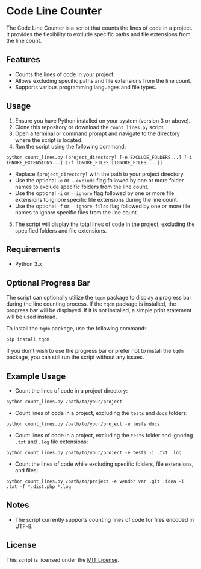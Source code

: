 # Code Line Counter
The Code Line Counter is a script that counts the lines of code in a project. It provides the flexibility to exclude specific paths and file extensions from the line count.

## Features
- Counts the lines of code in your project.
- Allows excluding specific paths and file extensions from the line count.
- Supports various programming languages and file types.

## Usage
1. Ensure you have Python installed on your system (version 3 or above).
2. Clone this repository or download the `count_lines.py` script.
3. Open a terminal or command prompt and navigate to the directory where the script is located.
4. Run the script using the following command: 
```shell
python count_lines.py [project_directory] [-e EXCLUDE_FOLDERS...] [-i IGNORE_EXTENSIONS...] [-f IGNORE_FILES [IGNORE_FILES ...]]
```
- Replace `[project_directory]` with the path to your project directory.
- Use the optional `-e` or `--exclude` flag followed by one or more folder names to exclude specific folders from the line count.
- Use the optional `-i` or `--ignore` flag followed by one or more file extensions to ignore specific file extensions during the line count.
- Use the optional `-f` or `--ignore-files` flag followed by one or more file names to ignore specific files from the line count.

5. The script will display the total lines of code in the project, excluding the specified folders and file extensions.

## Requirements
- Python 3.x

## Optional Progress Bar
The script can optionally utilize the `tqdm` package to display a progress bar during the line counting process. If the `tqdm` package is installed, the progress bar will be displayed. If it is not installed, a simple print statement will be used instead.

To install the `tqdm` package, use the following command:
```shell
pip install tqdm
```

If you don't wish to use the progress bar or prefer not to install the `tqdm` package, you can still run the script without any issues.

## Example Usage
- Count the lines of code in a project directory:
```shell
python count_lines.py /path/to/your/project
```

- Count lines of code in a project, excluding the `tests` and `docs` folders:
```shell
python count_lines.py /path/to/your/project -e tests docs
```

- Count lines of code in a project, excluding the `tests` folder and ignoring `.txt` and `.log` file extensions:
```shell
python count_lines.py /path/to/your/project -e tests -i .txt .log
```

- Count the lines of code while excluding specific folders, file extensions, and files:
```shell
python count_lines.py /path/to/project -e vendor var .git .idea -i .txt -f *.dist.php *.log
```

## Notes
- The script currently supports counting lines of code for files encoded in UTF-8.

## License
This script is licensed under the [MIT License](LICENSE).
